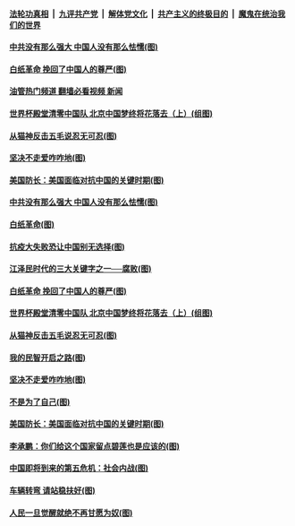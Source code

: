 ####  [法轮功真相](../../../../basic/blob/master/README.md?t=12062131) &nbsp;|&nbsp; [九评共产党](../../../../9ping.md/blob/master/README.md?t=12062131) &nbsp;|&nbsp; [解体党文化](../../../../jtdwh.md/blob/master/README.md?t=12062131)  &nbsp;|&nbsp; [共产主义的终极目的](../../../../gczydzjmd.md/blob/master/README.md?t=12062131) &nbsp;|&nbsp; [魔鬼在统治我们的世界](../../../../mgztzwmdsj.md/blob/master/README.md?t=12062131) 

#### [中共没有那么强大 中国人没有那么怯懦(图)](../pages/p4/1023425.md?t=12062131) 

#### [白纸革命 挽回了中国人的尊严(图)](../pages/p4/1023418.md?t=12062131) 

#### [油管热门频道 翻墙必看视频 新闻](http://129.146.143.75:81/youtube.html?12062131)

#### [世界杯殿堂清零中国队 北京中国梦终将花落去（上）(组图)](../pages/p4/1022536.md?t=12062131) 

#### [从猫神反击五毛说忍无可忍(图)](../pages/p4/1023354.md?t=12062131) 

#### [坚决不走爱咋咋地(图)](../pages/p4/1023343.md?t=12062131) 

#### [美国防长：美国面临对抗中国的关键时期(图)](../pages/p4/1023340.md?t=12062131) 




#### [中共没有那么强大 中国人没有那么怯懦(图)](../pages/p4/1023425.md?t=12062131) 

#### [白纸革命(图)](../pages/p4/1023423.md?t=12062131) 

#### [抗疫大失败恐让中国别无选择(图)](../pages/p4/1023422.md?t=12062131) 

#### [江泽民时代的三大关键字之一──腐败(图)](../pages/p4/1023421.md?t=12062131) 

#### [白纸革命 挽回了中国人的尊严(图)](../pages/p4/1023418.md?t=12062131) 

#### [世界杯殿堂清零中国队 北京中国梦终将花落去（上）(组图)](../pages/p4/1022536.md?t=12062131) 



#### [从猫神反击五毛说忍无可忍(图)](../pages/p4/1023354.md?t=12062131) 

#### [我的民智开启之路(图)](../pages/p4/1023345.md?t=12062131) 

#### [坚决不走爱咋咋地(图)](../pages/p4/1023343.md?t=12062131) 

#### [不是为了自己(图)](../pages/p4/1023341.md?t=12062131) 

#### [美国防长：美国面临对抗中国的关键时期(图)](../pages/p4/1023340.md?t=12062131) 

#### [李承鹏：你们给这个国家留点碧莲也是应该的(图)](../pages/p4/1023320.md?t=12062131) 

#### [中国即将到来的第五危机：社会内战(图)](../pages/p4/1023275.md?t=12062131) 

#### [车辆转弯 请站稳扶好(图)](../pages/p4/1023279.md?t=12062131) 

#### [人民一旦觉醒就绝不再甘愿为奴(图)](../pages/p4/1023278.md?t=12062131) 

<img src='http://gfw-breaker.win/goodnews/indexes/p4.md' width='0px' height='0px'/>
